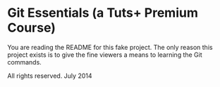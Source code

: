 # Git Essentials (a Tuts+ Premium Course)

You are reading the README for this fake project.
The only reason this project exists is to give
the fine viewers a means to learning the Git
commands.

All rights reserved. July 2014
